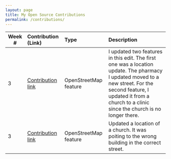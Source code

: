 ```yaml
---
layout: page
title: My Open Source Contributions
permalink: /contributions/
---
```


<!--
Type of the contribution should be "Wikipedia edit", "OpenStreet Map feature", "Project Documentation", "Project Code", "Blog Edit", etc.

The description should include a brief summary of what you did.

Replace the first row below with your contribution.

-->

| Week # | Contribution (Link)                                                   | Type                  | Description                                                                                                                                                                                                                 |
| ------ | :-------------------------------------------------------------------- | :-------------------- | :-------------------------------------------------------------------------------------------------------------------------------------------------------------------------------------------------------------------------- |
| 3      | [Contribution link](https://www.openstreetmap.org/changeset/74456792) | OpenStreetMap feature | I updated two features in this edit. The first one was a location update. The pharmacy I updated moved to a new street. For the second feature, I updated it from a church to a clinic since the church is no longer there. |
| 3      | [Contribution link](https://www.openstreetmap.org/changeset/74414315) | OpenStreetMap feature | Updated a location of a church. It was poiting to the wrong building in the correct street.                                                                                                                                 |
